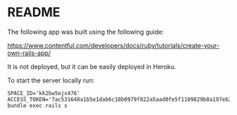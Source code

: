 # README

The following app was built using the following guide:

  https://www.contentful.com/developers/docs/ruby/tutorials/create-your-own-rails-app/

It is not deployed, but it can be easily deployed in Heroku.

To start the server locally run:

  ```
  SPACE_ID='kk2bw5ojx476' ACCESS_TOKEN='7ac531648a1b5e1dab6c18b0979f822a5aad0fe5f1109829b8a197eb2be4b84c' bundle exec rails s
  ```
